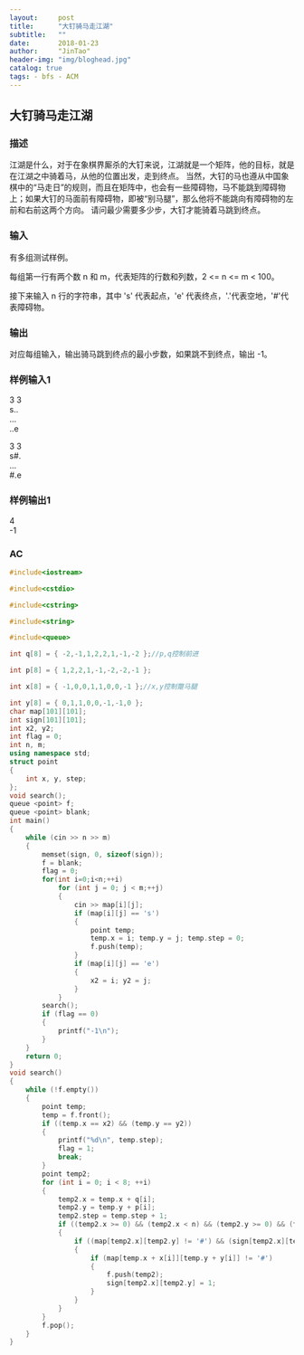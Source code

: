 ```yaml
---
layout:     post
title:      "大钉骑马走江湖"
subtitle:   ""
date:       2018-01-23
author:     "JinTao"
header-img: "img/bloghead.jpg"
catalog: true
tags: - bfs - ACM
---
```


## 大钉骑马走江湖

### 描述
江湖是什么，对于在象棋界厮杀的大钉来说，江湖就是一个矩阵，他的目标，就是在江湖之中骑着马，从他的位置出发，走到终点。
当然，大钉的马也遵从中国象棋中的“马走日”的规则，而且在矩阵中，也会有一些障碍物，马不能跳到障碍物上；如果大钉的马面前有障碍物，即被“别马腿”，那么他将不能跳向有障碍物的左前和右前这两个方向。
请问最少需要多少步，大钉才能骑着马跳到终点。

### 输入
有多组测试样例。

每组第一行有两个数 n 和 m，代表矩阵的行数和列数，2 <= n <= m < 100。

接下来输入 n 行的字符串，其中 's' 代表起点，'e' 代表终点，'.'代表空地，'#'代表障碍物。

### 输出
对应每组输入，输出骑马跳到终点的最小步数，如果跳不到终点，输出 -1。

### 样例输入1 
3 3<br>
s..<br>
...<br>
..e<br>

3 3<br>
s#.<br>
...<br>
#.e<br>

### 样例输出1 
4<br>
-1

### AC
``` cpp
#include<iostream>

#include<cstdio>

#include<cstring>

#include<string>

#include<queue>

int q[8] = { -2,-1,1,2,2,1,-1,-2 };//p,q控制前进

int p[8] = { 1,2,2,1,-1,-2,-2,-1 };

int x[8] = { -1,0,0,1,1,0,0,-1 };//x,y控制蹩马腿

int y[8] = { 0,1,1,0,0,-1,-1,0 };
char map[101][101];
int sign[101][101];
int x2, y2;
int flag = 0;
int n, m;
using namespace std;
struct point
{
	int x, y, step;
};
void search();
queue <point> f;
queue <point> blank;
int main()
{
	while (cin >> n >> m)
	{
		memset(sign, 0, sizeof(sign));
		f = blank;
		flag = 0;
		for(int i=0;i<n;++i)
			for (int j = 0; j < m;++j)
			{
				cin >> map[i][j];
				if (map[i][j] == 's')
				{
					point temp;
					temp.x = i; temp.y = j; temp.step = 0;
					f.push(temp);
				}
				if (map[i][j] == 'e')
				{
					x2 = i; y2 = j;
				}
			}
		search();
		if (flag == 0)
		{
			printf("-1\n");
		}
	}
	return 0;
}
void search()
{
	while (!f.empty())
	{
		point temp;
		temp = f.front();
		if ((temp.x == x2) && (temp.y == y2))
		{
			printf("%d\n", temp.step);
			flag = 1;
			break;
		}
		point temp2;
		for (int i = 0; i < 8; ++i)
		{
			temp2.x = temp.x + q[i];
			temp2.y = temp.y + p[i];
			temp2.step = temp.step + 1;
			if ((temp2.x >= 0) && (temp2.x < n) && (temp2.y >= 0) && (temp2.y < m))
			{
				if ((map[temp2.x][temp2.y] != '#') && (sign[temp2.x][temp2.y] != 1))
				{
					if (map[temp.x + x[i]][temp.y + y[i]] != '#')
					{
						f.push(temp2);
						sign[temp2.x][temp2.y] = 1;
					}
				}
			}
		}
		f.pop();
	}
}
```
